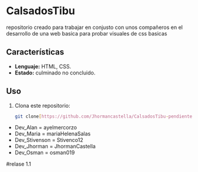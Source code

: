 # CalsadosTibu 

repositorio creado para trabajar en conjusto con unos compañeros en el desarrollo de una web basica para probar visuales de css basicas


## Características

- **Lenguaje:** HTML, CSS.
- **Estado:** culminado no concluido.

## Uso

1. Clona este repositorio:
   ```bash
   git clone[https://github.com/Jhormancastella/CalsadosTibu-pendiente-.git]

<!-- Creacion de ramas -->
- Dev_Alan = ayelmercorzo 
- Dev_Maria = mariaHelenaSalas
- Dev_Stivenson = Stivenco12
- Dev_Jhorman = JhormanCastella
- Dev_Osman = osman019

#relase 1.1
